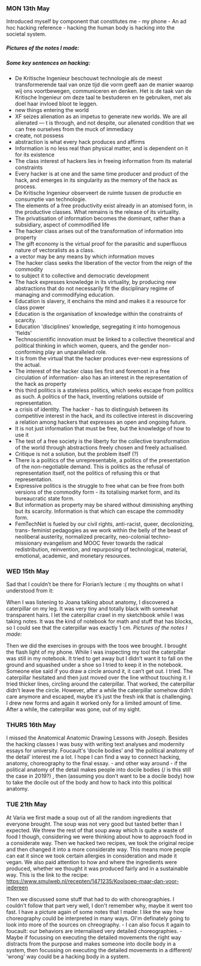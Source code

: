 ### MON 13th May

Introduced myself by component that constitutes me - my phone - An ad hoc hacking reference - hacking the human body is hacking into the societal system. 

##### Pictures of the notes I made:

##### Some key sentences on hacking:
- De Kritische Ingenieur beschouwt technologie als de meest transformerende taal van onze tijd die vorm geeft aan de manier waarop wij ons voortbewegen, communiceren en denken. Het is de taak van de Kritische Ingenieur om deze taal te bestuderen en te gebruiken, met als doel haar invloed bloot te leggen.
- new things entering the world
- XF seizes alienation as an impetus to generate new worlds. We are all alienated —
t is through, and not despite, our alienated condition that we can free ourselves from the muck of immediacy
- create, not possess
- abstraction is what every hack produces and affirms
- Information is no less real than physical matter, and is dependent on it for its existence
- The class interest of hackers lies in freeing information from its material constraints
- Every hacker is at one and the same time producer and product of the hack, and emerges in its singularity as the memory of the hack as process.
- De Kritische Ingenieur observeert de ruimte tussen de productie en consumptie van technologie.
- The elements of a free productivity exist already in an atomised form, in the productive classes. What remains is the release of its virtuality.
- The privatisation of information becomes the dominant, rather than a subsidiary, aspect of commodified life
- The hacker class arises out of the transformation of information into property
- The gift economy is the virtual proof for the parasitic and superfluous nature of vectoralists as a class.
- a vector may be any means by which information moves
- The hacker class seeks the liberation of the vector from the reign of the commodity
- to subject it to collective and democratic development
- The hack expresses knowledge in its virtuality, by producing new abstractions that do not necessarily fit the disciplinary regime of managing and commodifying education.
- Education is slavery, it enchains the mind and makes it a resource for class power
- Education is the organisation of knowledge within the constraints of scarcity. 
- Education 'disciplines' knowledge, segregating it into homogenous 'fields'
- Technoscientific innovation must be linked to a collective theoretical and political thinking in which women, queers, and the gender non-conforming play an unparalleled role. 
- It is from the virtual that the hacker produces ever-new expressions of the actual.
- The interest of the hacker class lies first and foremost in a free circulation of information- also has an interest in the representation of the hack as property
- this third politics is a stateless politics, which seeks escape from politics as such. A politics of the hack, inventing relations outside of representation.
- a crisis of identity. The hacker - has to distinguish between its competitive interest in the hack, and its collective interest in discovering a relation among hackers that expresses an open and ongoing future.
- It is not just information that must be free, but the knowledge of how to use it
- The test of a free society is the liberty for the collective transformation of the world through abstractions freely chosen and freely actualised.
- Critique is not a solution, but the problem itself (?)
- There is a politics of the unrepresentable, a politics of the presentation of the non-negotiable demand. This is politics as the refusal of representation itself, not the politics of refusing this or that representation.
- Expressive politics is the struggle to free what can be free from both versions of the commodity form - its totalising market form, and its bureaucratic state form.
- But information as property may be shared without diminishing anything but its scarcity. Information is that which can escape the commodity form.
- FemTechNet is fueled by our civil rights, anti-racist, queer, decolonizing, trans- feminist pedagogies as we work within the belly of the beast of neoliberal austerity, normalized precarity, neo-colonial techno-missionary evangelism and MOOC fever towards the radical redistribution, reinvention, and repurposing of technological, material, emotional, academic, and monetary resources.

### WED 15th May

Sad that I couldn’t be there for Florian’s lecture :(
    my thoughts on what  I understood from it: 

When I was listening to Joana talking about anatomy, I discovered a caterpillar on my leg. It was very tiny and totally black with somewhat transparent hairs. 
    I let the caterpillar crawl in my sketchbook while I was taking notes. It was the kind of notebook for math and stuff that has blocks, so I could see that the caterpillar was exactly 1 cm.
     *Pictures of the notes I made:* 

Then we did the exercises in groups with the toos wee brought. I brought the flash light of my phone. 
While I was inspecting my tool the caterpillar was still in my notebook. It tried to get away but I didn’t want it to fall on the ground and squashed under a shoe so I tried to keep it in the notebook. Someone else said if you draw a circle around it, it can’t get out. I tried. The caterpillar hesitated and then  just moved over the line without touching it. I tried thicker lines, circling around the caterpillar. That worked, the caterpillar didn’t leave the circle.
However, after a while the caterpillar somehow didn’t care anymore and escaped, maybe it’s just the fresh ink that is challenging. I drew new forms and again it worked only for a limited amount of time.
After a while, the caterpillar was gone, out of my sight.

### THURS 16th May
I missed the Anatomical Anatomic Drawing Lessons with Joseph.
Besides the hacking classes I was busy with writing text analyses and modernity essays for university. Foucault's ‘docile bodies’ and ‘the political anatomy of the detail’ interest me a lot. I hope I can find a way to connect hacking, anatomy, choreography to the final essay. - and other way around - if the political anatomy of the detail makes people into docile bodies (/ is this still the case in 2019?) , then (assuming you don’t want to be a docile body) how to take the docile out of the body and how to hack into this political anatomy.

### TUE 21th May
At Varia we first made a soup out of all the random ingredients that everyone brought. The soup was not very good but tasted better than I expected. We threw the rest of that soup away which is quite a waste of food I though, considering we were thinking about how to approach food in a considerate way.
Then we hacked two recipes, we took the original recipe and then changed it into a more considerate way. This means more people can eat it since we took certain allergies in consideration and made it vegan. We also paid attention to how and where the ingredients were produced, whether we thought it was produced fairly and in a sustainable way. This is the link to the recipe: 
https://www.smulweb.nl/recepten/1471235/Koolsoep-maar-dan-voor-iedereen

Then we discussed some stuff that had to do with choreographies. I couldn't follow that part very well, I don't remember why, maybe it went too fast. I have a picture again of some notes that I made:
I like the way how choreography could be interpreted in many ways. OI'm definately going to look into more of the sources on chreography. - I can also focus it again to foucault: our behaviors are internalised very detailed choreographies. - Maybe if focussing on executing the detailed movements the right way distracts from the purpose and makes someone into docile body in a system, then focussing on executing the detailed movements in a different/ 'wrong' way could be a hacking body in a system.

